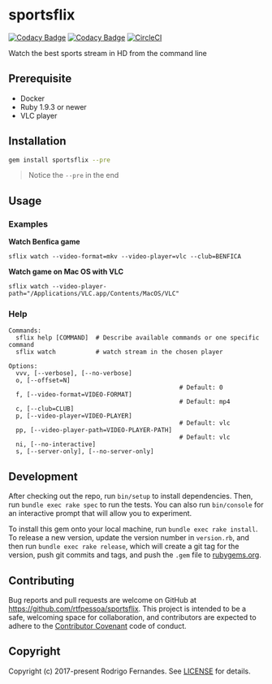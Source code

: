 # sportsflix

[![Codacy Badge](https://api.codacy.com/project/badge/Grade/076d315d3b5443918eb89841f265019d)](https://www.codacy.com/app/rtfpessoa/sportsflix?utm_source=github.com&utm_medium=referral&utm_content=rtfpessoa/sportsflix&utm_campaign=Badge_Grade)
[![Codacy Badge](https://api.codacy.com/project/badge/Coverage/076d315d3b5443918eb89841f265019d)](https://www.codacy.com/app/rtfpessoa/sportsflix?utm_source=github.com&utm_medium=referral&utm_content=rtfpessoa/sportsflix&utm_campaign=Badge_Coverage)
[![CircleCI](https://circleci.com/gh/rtfpessoa/sportsflix.svg?style=svg)](https://circleci.com/gh/rtfpessoa/sportsflix)

Watch the best sports stream in HD from the command line

## Prerequisite

* Docker
* Ruby 1.9.3 or newer
* VLC player

## Installation

```sh
gem install sportsflix --pre
```

> Notice the `--pre` in the end

## Usage

### Examples

**Watch Benfica game**
```
sflix watch --video-format=mkv --video-player=vlc --club=BENFICA
```

**Watch game on Mac OS with VLC**
```
sflix watch --video-player-path="/Applications/VLC.app/Contents/MacOS/VLC"
```

### Help

    Commands:
      sflix help [COMMAND]  # Describe available commands or one specific command
      sflix watch           # watch stream in the chosen player
    
    Options:
      vvv, [--verbose], [--no-verbose]
      o, [--offset=N]
                                                   # Default: 0
      f, [--video-format=VIDEO-FORMAT]
                                                   # Default: mp4
      c, [--club=CLUB]
      p, [--video-player=VIDEO-PLAYER]
                                                   # Default: vlc
      pp, [--video-player-path=VIDEO-PLAYER-PATH]
                                                   # Default: vlc
      ni, [--no-interactive]
      s, [--server-only], [--no-server-only]

## Development

After checking out the repo, run `bin/setup` to install dependencies. Then, run `bundle exec rake spec` to run the tests. You can also run `bin/console` for an interactive prompt that will allow you to experiment.

To install this gem onto your local machine, run `bundle exec rake install`. To release a new version, update the version number in `version.rb`, and then run `bundle exec rake release`, which will create a git tag for the version, push git commits and tags, and push the `.gem` file to [rubygems.org](https://rubygems.org).

## Contributing

Bug reports and pull requests are welcome on GitHub at https://github.com/rtfpessoa/sportsflix. This project is intended to be a safe, welcoming space for collaboration, and contributors are expected to adhere to the [Contributor Covenant](http://contributor-covenant.org) code of conduct.

## Copyright

Copyright (c) 2017-present Rodrigo Fernandes. See [LICENSE](https://github.com/rtfpessoa/sportsflix/blob/master/LICENSE.md) for details.
